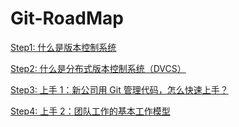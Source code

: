 # Git-RoadMap

[Step1: 什么是版本控制系统](./step1/index.md)

[Step2: 什么是分布式版本控制系统（DVCS）](./step2/index.md)

[Step3: 上手 1：新公司用 Git 管理代码，怎么快速上手？](./step3/index.md)

[Step4: 上手 2：团队工作的基本工作模型](./step4/index.md)



